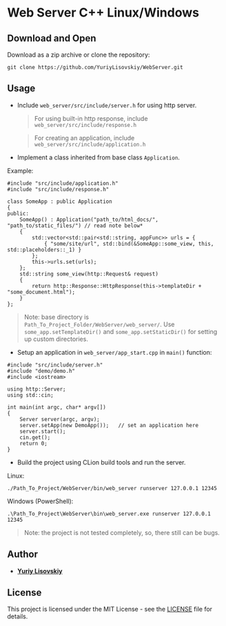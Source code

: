 # Web Server C++ Linux/Windows

## Download and Open
Download as a zip archive or clone the repository:
```
git clone https://github.com/YuriyLisovskiy/WebServer.git
```
## Usage
* Include `web_server/src/include/server.h` for using http server.
	> For using built-in http response, include `web_server/src/include/response.h`
	
	> For creating an application, include `web_server/src/include/application.h`
* Implement a class inherited from base class `Application`.

Example:
```
#include "src/include/application.h"
#include "src/include/response.h"

class SomeApp : public Application
{
public:
	SomeApp() : Application("path_to/html_docs/", "path_to/static_files/") // read note below*
	{
		std::vector<std::pair<std::string, appFunc>> urls = {
			{ "some/site/url", std::bind(&SomeApp::some_view, this, std::placeholders::_1) }
		};
		this->urls.set(urls);
	};
	std::string some_view(http::Request& request)
	{
		return http::Response::HttpResponse(this->templateDir + "some_document.html");
	}
};
```

> Note: base directory is `Path_To_Project_Folder/WebServer/web_server/`.
Use `some_app.setTemplateDir()` and `some_app.setStaticDir()` for setting up custom directories.
* Setup an application in `web_server/app_start.cpp` in `main()` function:
```
#include "src/include/server.h"
#include "demo/demo.h"
#include <iostream>

using http::Server;
using std::cin;

int main(int argc, char* argv[])
{
    Server server(argc, argv);
    server.setApp(new DemoApp());   // set an application here
    server.start();
    cin.get();
    return 0;
}
```
* Build the project using CLion build tools and run the server.

Linux:
```
./Path_To_Project/WebServer/bin/web_server runserver 127.0.0.1 12345
```
Windows (PowerShell):
```
.\Path_To_Project\WebServer\bin\web_server.exe runserver 127.0.0.1 12345
```
> Note: the project is not tested completely, so, there still can be bugs.

## Author

* **[Yuriy Lisovskiy](https://github.com/YuriyLisovskiy)**

## License

This project is licensed under the MIT License - see the [LICENSE](LICENSE) file for details.
